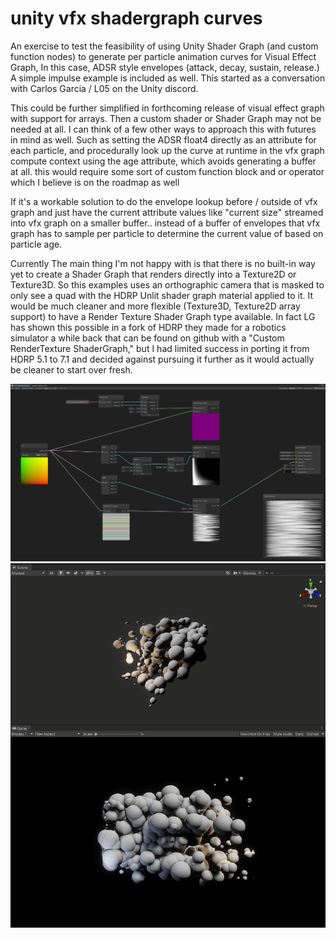 # unity vfx shadergraph curves

An exercise to test the feasibility of using Unity Shader Graph (and custom function nodes) to generate per particle animation curves for Visual Effect Graph,
In this case, ADSR style envelopes (attack, decay, sustain, release.) A simple impulse example is included as well.
This started as a conversation with Carlos Garcia / L05 on the Unity discord.

This could be further simplified in forthcoming release of visual effect graph with support for arrays. Then a custom shader or Shader Graph may not be needed at all. I can think of a few other ways to approach this with futures in mind as well. Such as setting the ADSR float4 directly as an attribute for each particle, and procedurally look up the curve at runtime in the vfx graph compute context using the age attribute, which avoids generating a buffer at all. this would require some sort of custom function block and or operator which I believe is on the roadmap as well

If it's a workable solution to do the envelope lookup before / outside of vfx graph and just have the current attribute values like "current size" streamed into vfx graph on a smaller buffer.. instead of a buffer of envelopes that vfx graph has to sample per particle to determine the current value of based on particle age.

Currently The main thing I'm not happy with is that there is no built-in way yet to create a Shader Graph that renders directly into a Texture2D or Texture3D. So this examples uses an orthographic camera that is masked to only see a quad with the HDRP Unlit shader graph material applied to it. It would be much cleaner and more flexible (Texture3D, Texture2D array support) to have a Render Texture Shader Graph type available. In fact LG has shown this possible in a fork of HDRP they made for a robotics simulator a while back that can be found on github with a "Custom RenderTexture ShaderGraph," but I had limited success in porting it from HDRP 5.1 to 7.1 and decided against pursuing it further as it would actually be cleaner to start over fresh.

![ShaderGraph Custom Functions](screenshot0.png) 
![VisualEffectGraph Particles](screenshot1.png)
